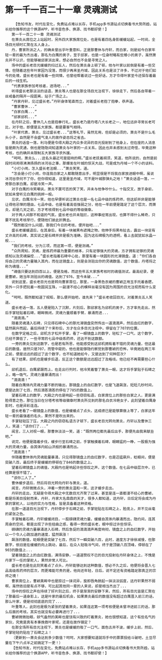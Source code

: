 # 第一千一百二十一章 灵魂测试
        【告知书友，时代在变化，免费站点难以长存，手机app多书源站点切换看书大势所趋，站长给你推荐的这个换源APP，听书音色多、换源、找书都好使！】
       第一千一百二十一章 灵魂测试
       在萧炎从席位之上站起时，另外四大家族席位处，也是有着四名身影缓缓站起，一时间，全场目光顿时汇聚在五人身上。
       丹，曹家所派之人，的确未曾出乎叶重意料，正是那曹休与丹轩，而白家，则是如今白家年轻一辈的最为杰出者，那名为白鹰的男子，至于邱家，也是一位身材略有些矮小的男子，虽然萧炎并不认识，但能够被邱家派出来，想必自然也不会是寻常之人。
       场中的盛长老目光缓缓的扫过五人，然后在萧炎身上顿了顿，他与叶家以前倒是有着一些交情，但随着这些年叶家因为没落，而很少再来圣丹城，因此关系也是淡了许多，不过对于他们如今的处境，盛长老也是有着一些同情，也曾经帮着说过一些好话，方才令得叶家至今还保存着最后的一线生机。
       “代表家族参加考核者，进场吧...”
       听得盛长老那淡淡的话语，萧炎等人也是在那全场目光注视下，徐徐走下，然后各自带着一丝戒备的隔开一段距离，站于广场之上。
       “丹家丹轩，见过盛长老。”丹轩身体笔直而立，对着盛长老抱了抱拳，恭声道。
       “曹家曹休...”
       “白家白鹰...”
       “邱家邱机...”
       在丹轩之后，曹休几人也是抱拳行礼，盛长老乃是丹塔八大长老之一，地位远非寻常长老可比，对于他，即便是五大家族，都是要客气相待。
       “叶家代表，萧炎，见过盛长老...”这等礼节，虽然无用，但却是必须的，萧炎不是什么毛头小子，自然是不会盛气凌人的故作姿态将之省去。
       萧炎的话音一落，利马便是令得大殿之内众多诧异的目光投射到了他身上，但在座的人消息皆是颇为灵通，倒也是隐隐间知道萧炎与叶家的一点关系，因此也并未感到太过奇怪，毕竟这种考核，也的确并未限制五大家族寻求外援。
       “呵呵，萧炎么...这名头最近可是挺响的啊。”盛长老抚着胡须，笑道，他所说的，自然是前段时间闹得沸沸扬扬的冰河谷之事，那爆发在叶城的惊天大战，可是成为丹域一个不小的谈料。
       “小打小闹，怎入盛长老法眼...”萧炎笑笑，道。
       “怎会是小打小闹，你连我白家之人都敢随意出手，明显很是不将我白家放进眼中啊，虽说冰河谷奈何不了你，但你得知道，这里是圣丹城，可不是叶城那弹丸之地！”萧炎话语一落，一旁那白家白鹰，却是冷笑一声。
       对于白鹰的冷笑嘲讽，萧炎不置可否的笑了笑，并未与他争吵什么，十指交叉，放于身前，犹如未曾听见白鹰的挑衅一般。
       见状，白鹰冷冷一笑，他也早便听说过萧炎也是一名七品中级的炼药师，但这却并非是能够让得他忌惮的理由，七品中级，也是有着高低强弱之分，他在一年前便是踏足了这个层次，而萧炎，却是几天之前，方才考核得到七品中级的等级徽章。
       对于两人间那不和谐的气氛，盛长老也并未阻拦，这种事经常出现，也算不得什么稀奇，只要不扰乱考核举行，便随他们彼此折腾去。
       “既然都没什么问题，那我们今日的考核，便开始吧...”
       盛长老缓缓退后，在其身后，有着一块被黑布遮掩之物，他伸手将黑布扯去，露出一块足有丈许高的石碑，其实说之是石碑并非是极为准确，因为这石碑极为的透明，看上去就犹如水晶一般...
       “我们的考核，分为三项，而这第一项，便是测魂。”
       “众所周知，灵魂，是炼药师最为重要的根本，只有足够强大的灵魂，方才拥有足够的灵魂感知以及灵魂操控...”盛长老指着石碑中心处，那里有着一块圆形的光滑镜盘，道：“你们各自将自己的灵魂力量输入其内，而在这镜盘上，则是会测验出你的灵魂数值，这个数值，丹塔将之称为魂值...”
       “魂值只要达到四百以上，便是及格，而这些年五大家族考核时的魂值测试，最高纪录，便是曹颖，她当年测验出的魂值，达到了976，至今未破...”
       说到这里，盛长老目光也是转向曹家首位，那里，一身黑色衣裙的曹颖正用玉手托着香腮，另外一只手把玩着一枚圆润玉珠，一副漫不经心的模样丝毫没有因为周围的目光注视而有什么变化。
       “呵呵，既然都知道了规矩，那么便开始吧，谁先来？”盛长老收回目光，对着萧炎五人笑道。
       盛长老话一落，五人便是陷入了沉默，片刻后，那邱家名为邱机的男子，方才率先走出，然后手掌轻贴着石碑，眼眸微闭，灵魂力量顺着手臂，暴涌而进...
       “滴滴滴。”
       随着灵魂涌入石碑，只见得石碑中心的那光滑镜盘突然传出一道滴滴声，然后血红的数字，猛然飙升而起，最后持续了十来秒后，方才在众多目光注视中，停留在了707的位置。
       在数字定格之后，邱机方才松开手掌，看了一眼镜盘上的数字，轻松了一口气，这个数字，已经不算低了，一些寻常的七品中级炼药师，还达不到这数额。
       一旁的萧炎见到这数字，也是若有所思，他能感受到这邱机拥有着不错的灵魂力量，但这最后的数值，居然只是707，而管中窥豹，他也是能够隐约察觉到那曹颖的恐怖，毕竟她在两三年之前，便是远远的超过了这个数字，也不知道她如今，又是达到了何种层次?
       有了结果，邱机也是缓步后退，反正这个数额是远远超过了及格线，他已经不再需要担心什么。
       邱机退后，白鹰紧跟而上，在走出行列时，他冷笑着瞥了萧炎一眼，这才将手掌贴于石碑之上，略一吸气，灵魂力量暴涌而出！
       “滴滴滴！”
       随着白鹰体内灵魂力量不断的输出，那镜盘上的血红数字，也是飞速飙涨，短短几秒时间，便是达到了七百，然后滴答滴答的停在了785的数值上。
       望着石碑上的数字，大殿之内也是响起一些窃窃私语，白家席位上的那些白家之人，更是满脸得意之色，那位当日在分塔考核等级徽章时萧炎所见到的那名白衣冷艳女子，此刻望着白鹰身影时，也是异彩连连。
       盛长老看了一眼镜盘上的数值，也是缓缓点了点头，这成绩已是能够算做上等了，白家这年轻一辈的最强者的名头，果然不是吹出来的。
       手掌轻轻压了压，大殿之内的窃窃私语方才顿下，盛长老目光转向萧炎，丹轩以及曹休三人，笑道：“该你们了...”
       闻言，三人对视一眼，那曹休淡淡一笑，道：“既然两位都先最后出手，那便先由我来献丑吧。”
       说完，他便是踏着步伐，缓步行至石碑之前，手掌触摸着石碑，眼睛猛的一睁，一股极为强大的灵魂力量，自其体内如山洪般的暴涌而出。
       “滴滴滴！”
       伴随着曹休体内灵魂能量暴涌，只见得那镜盘上的血红数字，也是迅猛飙升，眨眼间，便是突破八百，最后终于是缓缓的停顿在了846的数值之上。
       望着石碑镜盘上的魂值，大殿内也是响起许些惊叹之声，这个数值，在七品中级层次中，已经算是很不错了。
       “该你二人了…”
       曹休缓步退后，然后将目光转向丹轩与萧炎，道。
       闻言，丹轩微微点头，冲着一旁的萧炎温和一笑，这才缓步走出。
       丹轩的走出，无疑是令得大殿之中无数目光齐聚了过来，甚至是连一直都漫不经心的曹颖，都是将美目投射而来，丹轩，丹家大名鼎鼎的天才，很多人都知道，这丹轩，日后定将会成为丹家的掌舵人，以他的实力与性格，皆是具备着这种资格。
       在那一道道目光注视下，丹轩停步于石碑之前，手掌轻贴在石碑之上，脸庞上，并不见丝毫的紧张之色。
       手掌触着石碑，丹轩缓缓闭目，一股磅礴灵魂力量，缓缓自其体内暴涌而出，隐约间，连其周身的空间，都是出现了许些扭曲之感，看得一旁的盛长老，眼中掠过许些惊讶。
       磅礴的灵魂力量暴涌进入石碑，然后急促的滴滴滴声再度响彻，镜盘之上的血红数字，开始以一个令人心跳加速的速度，猛然飙涨！
       飙涨的数值，眨眼便是突破了七百，然后下一瞬突破八百，此时，速度方才徐徐减慢，但那数字，依旧是在缓缓的向上跳动，最后，在众人轻吸冷气间，终于是顶破八百顶峰，停顿在了903的数值上...
       望着镜盘之上的血红数值，满场安静，一道道赞叹不已的目光投射在丹轩身体之上，不愧是丹家下一任的掌舵人，果然非常人可比。
       盛长老也是在此刻笑着点了点头，丹轩能够达到这种数值，想必不久之后，他便将会晋入七品高级炼药师的层次，而更难能可贵的是，他尚还年轻，日后，说不定还有资格踏足那真正的宗师之境！
       曹家席位上，曹颖美眸中也是掠过一抹诧异，旋即唇角掀起一抹淡淡弧度，这丹轩果然不弱啊，虽然依旧是有点不够，可比起其他同一辈的人来说，却是相当杰出了...
       场中的惊叹之声在持续了好片刻之后，终于是渐渐的安静下来，然后，所有目光皆是汇聚在了那最后一道身影上，这是叶家的最后机会，如果萧炎最后的数值没有超过白鹰晋入前三的话，那么叶家，便是彻彻底底的完了...
       叶重等人，此刻也是极为紧张的望着萧炎，如果连这第一项考核便是未曾冲进前三的话，那么后面的考核，其实也就没有必要再进行了...
       曹颖微微抬眼，妖气盎然的美眸也是饶有兴致的盯着萧炎，她也很想知道，这个有些名气的家伙，究竟是真有本事挽救叶家呢，还是在故作镇定？
       在那全场所有目光注视下，萧炎也是缓缓的吸了一口气，面色古井不波，缓步上前，然后，手掌轻轻的贴在了石碑之上！
       （更新到~~萧炎会达到多少数值？呵呵，大家想要知道就将手中的票票投给斗破吧，土豆尽量在下午六点半之前搞定下一更！）
       【告知书友，时代在变化，免费站点难以长存，手机app多书源站点切换看书大势所趋，站长给你推荐的这个换源APP，听书音色多、换源、找书都好使！】